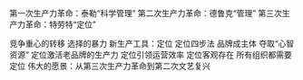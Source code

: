 第一次生产力革命：泰勒“科学管理”
第二次生产力革命：德鲁克“管理”
第三次生产力革命：特劳特“定位”


竞争重心的转移
选择的暴力
新生产工具：定位
定位四步法
品牌成主体
夺取“心智资源”
定位激活老品牌的生产力
定位引领运营效率
定位客观存在
所有组织都需要定位
伟大的愿景：从第三次生产力革命到第二次文艺复兴